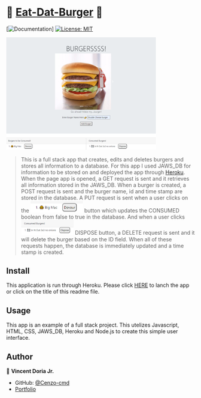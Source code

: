 # 🍔 [Eat-Dat-Burger](https://afternoon-coast-80718.herokuapp.com/) 🍔
[![Documentation](https://img.shields.io/badge/documentation-yes-brightgreen.svg)]
[![License: MIT](https://img.shields.io/badge/License-MIT-yellow.svg)](#)

<img src="/public/assets/img/main.png" width="400px">


> This is a full stack app that creates, edits and deletes burgers and stores all information to a database.  For this app I used JAWS_DB for information to be stored on and deployed the app through [Heroku](https://www.heroku.com/).  When the page app is opened, a GET request is sent and it retrieves all information stored in the JAWS_DB.  When a burger is created, a POST request is sent and the burger name, id and time stamp are stored in the database.  A PUT request is sent when a user clicks on the 
<img src="/public/assets/img/Devour.png" width="140px"> button which updates the CONSUMED boolean from false to true in the database.  And when a user clicks <img src="/public/assets/img/Dispose.png" width="140px"> DISPOSE button, a DELETE request is sent and it will delete the burger based on the ID field.  When all of these requests happen, the database is immediately updated and a time stamp is created.

## Install

This application is run through Heroku.  Please click [HERE](https://afternoon-coast-80718.herokuapp.com/) to lanch the app or click on the title of this readme file.

## Usage

This app is an example of a full stack project.  This utelizes Javascript, HTML, CSS, JAWS_DB, Heroku and Node.js to create this simple user interface. 


## Author

👤 **Vincent Doria Jr.**

* GitHub: [@Cenzo-cmd](https://github.com/Cenzo-cmd)
* [Portfolio](https://cenzo-cmd.github.io/Responsive-Portfolio/portfolio.html)

